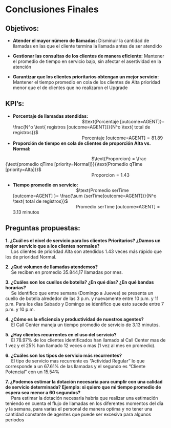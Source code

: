 # Conclusiones Finales
## Objetivos: 
- **Atender el mayor número de llamadas:** 
Disminuir la cantidad de llamadas en las que el cliente termina la llamada antes de ser atendido

- **Gestionar las consultas de los clientes de manera eficiente:** 
Mantener el promedio de tiempo en servicio bajo, sin afectar el asertividad en la atención

- **Garantizar que los clientes prioritarios obtengan un mejor servicio:** 
Mantener el tiempo promedio en cola de los clientes de Alta prioridad menor que el de clientes que no realizaron el Upgrade

## KPI’s:
- **Porcentaje de llamadas atendidas:**<br>
&emsp; &emsp; &emsp; &emsp; &emsp; &emsp; &emsp; &emsp; &emsp; &emsp; &emsp; &emsp;
$\text{Porcentaje [outcome=AGENT]}= \frac{N^o \text{ registros [outcome=AGENT]}}{N^o \text{ total de registros}}$ <br>
&emsp; &emsp; &emsp; &emsp; &emsp; &emsp; &emsp; &emsp; &emsp; &emsp; &emsp; &emsp;
$\text{Porcentaje [outcome=AGENT]}= 81.89%$ <br>
- **Proporción de tiempo en cola de clientes de proporción Alta vs. Normal:**<br>

&emsp; &emsp; &emsp; &emsp; &emsp; &emsp; &emsp; &emsp; &emsp; &emsp; &emsp; &emsp; &emsp; &emsp; &emsp;
$\text{Proporcion} = \frac {\text{promedio qTime [priority=Normal]}}{\text{Promedio qTime [priority=Alta]}}$ <br>
&emsp; &emsp; &emsp; &emsp; &emsp; &emsp; &emsp; &emsp; &emsp; &emsp; &emsp; &emsp; &emsp; &emsp; &emsp;
$\text{Proporcion} =1.43$

- **Tiempo promedio en servicio:**<br>
&emsp; &emsp; &emsp; &emsp; &emsp; &emsp; &emsp; &emsp; &emsp; &emsp; &emsp;
$\text{Promedio serTime [outcome=AGENT] }=  \frac{\sum {serTime[outcome=AGENT]}}{N^o \text{ total de registros}}$ <br>
&emsp; &emsp; &emsp; &emsp; &emsp; &emsp; &emsp; &emsp; &emsp; &emsp; &emsp;
$\text{Promedio serTime [outcome=AGENT]} = 3.13 \text{ minutos}$

## Preguntas propuestas:
**1.** **¿Cuál es el nivel de servicio para los clientes Prioritarios? ¿Damos un mejor servicio que a los clientes normales?** <br>
&emsp; Los clientes de prioridad Alta son atendidos 1.43 veces más rápido que los de prioridad Normal. <br>

**2.** **¿Qué volumen de llamadas atendemos?** <br>
&emsp; Se reciben en promedio 35.844,17 llamadas por mes. <br>

**3.** **¿Cuáles son los cuellos de botella? ¿En qué días? ¿En qué bandas horarias?** <br>
&emsp; Se identifico que entre semana (Domingo a Jueves) se presenta un cuello de botella alrededor de las 3 p.m. y nuevamente entre 10 p.m. y 11 p.m. Para los días Sabado y Domingo se identifico que esto sucede entre 7 p.m. y 10 p.m. <br>

**4.** **¿Cómo es la eficiencia y productividad de nuestros agentes?** <br>
&emsp; El Call Center maneja un tiempo promedio de servicio de 3.13 minutos.   <br>

**5.** **¿Hay clientes recurrentes en el uso del servicio?** <br>
&emsp; El 78.97% de los clientes identificados han llamado al Call Center mas de 1 vez y el 25% han llamado 12 veces o mas (1 vez al mes en promedio). <br>

**6.** **¿Cuáles son los tipos de servicio más recurrentes?** <br>
&emsp; El tipo de servicio mas recurrente es “Actividad Regular” lo que corresponde a un 67.61% de las llamadas y el segundo es “Cliente Potencial” con un 15.54% <br>

**7.** **¿Podemos estimar la dotación necesaria para cumplir con una calidad de servicio determinada? Ejemplo: si quiero que mi tiempo promedio de espera sea menor a 60 segundos?** <br>
&emsp; Para estimar la dotación necesaria habría que realizar una estimación teniendo en cuenta el flujo de llamadas en los diferentes momentos del día y la semana, para varias el personal de manera optima y no tener una cantidad constante de agentes que puede ser excesiva para algunos periodos

